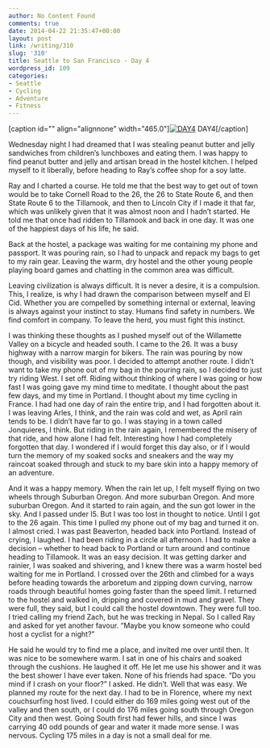 ```yaml
---
author: No Content Found
comments: true
date: 2014-04-22 21:35:47+00:00
layout: post
link: /writing/310
slug: '310'
title: Seattle to San Francisco - Day 4
wordpress_id: 109
categories:
- Seattle
- Cycling
- Adventure
- Fitness
---
```


[caption id="" align="alignnone" width="465.0"][![DAY4](http://static1.squarespace.com/static/54fcde57e4b07e462fdd69b4/5528a6ace4b0a8996a246af1/5528a6ade4b0a8996a246b10/1428727517061/DAY4.jpg)](http://static1.squarespace.com/static/54fcde57e4b07e462fdd69b4/5528a6ace4b0a8996a246af1/5528a6ade4b0a8996a246b10/1428727517061/DAY4.jpg) DAY4[/caption] 
  




Wednesday night I had dreamed that I was stealing peanut butter and jelly sandwiches from children’s lunchboxes and eating them. I was happy to find peanut butter and jelly and artisan bread in the hostel kitchen. I helped myself to it liberally, before heading to Ray’s coffee shop for a soy latte.

Ray and I charted a course. He told me that the best way to get out of town would be to take Cornell Road to the 26, the 26 to State Route 6, and then State Route 6 to the Tillamook, and then to Lincoln City if I made it that far, which was unlikely given that it was almost noon and I hadn’t started. He told me that once had ridden to Tillamook and back in one day. It was one of the happiest days of his life, he said.

Back at the hostel, a package was waiting for me containing my phone and passport. It was pouring rain, so I had to unpack and repack my bags to get to my rain gear. Leaving the warm, dry hostel and the other young people playing board games and chatting in the common area was difficult.

Leaving civilization is always difficult. It is never a desire, it is a compulsion. This, I realize, is why I had drawn the comparison between myself and El Cid. Whether you are compelled by something internal or external, leaving is always against your instinct to stay. Humans find safety in numbers. We find comfort in company. To leave the herd, you must fight this instinct.

I was thinking these thoughts as I pushed myself out of the Willamette Valley on a bicycle and headed south. I came to the 26. It was a busy highway with a narrow margin for bikers. The rain was pouring by now though, and visibility was poor. I decided to attempt another route. I didn’t want to take my phone out of my bag in the pouring rain, so I decided to just try riding West. I set off. Riding without thinking of where I was going or how fast I was going gave my mind time to meditate. I thought about the past few days, and my time in Portland. I thought about my time cycling in France. I had had one day of rain the entire trip, and I had forgotten about it. I was leaving Arles, I think, and the rain was cold and wet, as April rain tends to be. I didn’t have far to go. I was staying in a town called Jonquieres, I think. But riding in the rain again, I remembered the misery of that ride, and how alone I had felt. Interesting how I had completely forgotten that day. I wondered if I would forget this day also, or if I would turn the memory of my soaked socks and sneakers and the way my raincoat soaked through and stuck to my bare skin into a happy memory of an adventure.

And it was a happy memory. When the rain let up, I felt myself flying on two wheels through Suburban Oregon. And more suburban Oregon. And more suburban Oregon. And it started to rain again, and the sun got lower in the sky. And I passed under I5. But I was too lost in thought to notice. Until I got to the 26 again. This time I pulled my phone out of my bag and turned it on. I almost cried. I was past Beaverton, headed back into Portland. Instead of crying, I laughed. I had been riding in a circle all afternoon. I had to make a decision – whether to head back to Portland or turn around and continue heading to Tillamook. It was an easy decision. It was getting darker and rainier, I was soaked and shivering, and I knew there was a warm hostel bed waiting for me in Portland. I crossed over the 26th and climbed for a ways before heading towards the arboretum and zipping down curving, narrow roads through beautiful homes going faster than the speed limit. I returned to the hostel and walked in, dripping and covered in mud and gravel. They were full, they said, but I could call the hostel downtown. They were full too. I tried calling my friend Zach, but he was trecking in Nepal. So I called Ray and asked for yet another favour. “Maybe you know someone who could host a cyclist for a night?”

He said he would try to find me a place, and invited me over until then. It was nice to be somewhere warm. I sat in one of his chairs and soaked through the cushions. He laughed it off. He let me use his shower and it was the best shower I have ever taken. None of his friends had space. “Do you mind if I crash on your floor?” I asked. He didn’t. Well that was easy. We planned my route for the next day. I had to be in Florence, where my next couchsurfing host lived. I could either do 169 miles going west out of the valley and then south, or I could do 176 miles going south through Oregon City and then west. Going South first had fewer hills, and since I was carrying 40 odd pounds of gear and water it made more sense. I was nervous. Cycling 175 miles in a day is not a small deal for me.
